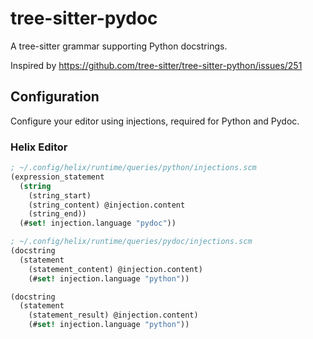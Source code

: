 # tree-sitter-pydoc

A tree-sitter grammar supporting Python docstrings.

Inspired by https://github.com/tree-sitter/tree-sitter-python/issues/251

## Configuration

Configure your editor using injections, required for Python and Pydoc.

### Helix Editor

```scheme
; ~/.config/helix/runtime/queries/python/injections.scm
(expression_statement
  (string
    (string_start)
    (string_content) @injection.content
    (string_end))
  (#set! injection.language "pydoc"))
```

```scheme
; ~/.config/helix/runtime/queries/pydoc/injections.scm
(docstring
  (statement
    (statement_content) @injection.content)
    (#set! injection.language "python"))

(docstring
  (statement
    (statement_result) @injection.content)
    (#set! injection.language "python"))
```
